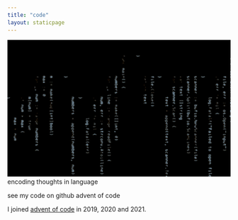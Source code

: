 ```yaml
---
title: "code"
layout: staticpage
---
```


![code](/img/code.jpg)
encoding thoughts in language

see my code on github
advent of code

I joined [advent of code](github.com/usysrc/aoc) in 2019, 2020 and 2021.
